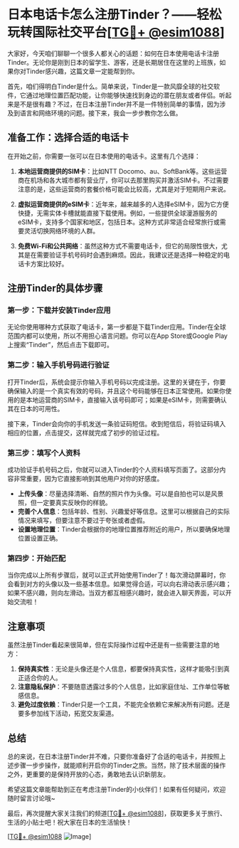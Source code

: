 # 日本电话卡怎么注册Tinder？——轻松玩转国际社交平台[[TG💪+ @esim1088](https://t.me/s/esim1088)]

大家好，今天咱们聊聊一个很多人都关心的话题：如何在日本使用电话卡注册Tinder。无论你是刚到日本的留学生、游客，还是长期居住在这里的上班族，如果你对Tinder感兴趣，这篇文章一定能帮到你。

首先，咱们得明白Tinder是什么。简单来说，Tinder是一款风靡全球的社交软件，它通过地理位置匹配功能，让你能够快速找到身边的潜在朋友或者伴侣。听起来是不是很有趣？不过，在日本注册Tinder并不是一件特别简单的事情，因为涉及到语言和网络环境的问题。接下来，我会一步步教你怎么做。

## 准备工作：选择合适的电话卡

在开始之前，你需要一张可以在日本使用的电话卡。这里有几个选择：

1. **本地运营商提供的SIM卡**：比如NTT Docomo、au、SoftBank等。这些运营商在机场和各大城市都有营业厅，你可以去那里购买并激活SIM卡。不过需要注意的是，这些运营商的套餐价格可能会比较高，尤其是对于短期用户来说。

2. **虚拟运营商提供的eSIM卡**：近年来，越来越多的人选择eSIM卡，因为它方便快捷，无需实体卡槽就能直接下载使用。例如，一些提供全球漫游服务的eSIM卡，支持多个国家和地区，包括日本。这种方式非常适合经常旅行或需要灵活切换网络环境的人群。

3. **免费Wi-Fi和公共网络**：虽然这种方式不需要电话卡，但它的局限性很大，尤其是在需要验证手机号码时会遇到麻烦。因此，我建议还是选择一种稳定的电话卡方案比较好。

## 注册Tinder的具体步骤

### 第一步：下载并安装Tinder应用

无论你使用哪种方式获取了电话卡，第一步都是下载Tinder应用。Tinder在全球范围内都可以使用，所以不用担心语言问题。你可以在App Store或Google Play上搜索“Tinder”，然后点击下载即可。

### 第二步：输入手机号码进行验证

打开Tinder后，系统会提示你输入手机号码以完成注册。这里的关键在于，你要确保输入的是一个真实有效的号码，并且这个号码能够在日本正常使用。如果你使用的是本地运营商的SIM卡，直接输入该号码即可；如果是eSIM卡，则需要确认其在日本的可用性。

接下来，Tinder会向你的手机发送一条验证码短信。收到短信后，将验证码填入相应的位置，点击提交，这样就完成了初步的验证过程。

### 第三步：填写个人资料

成功验证手机号码之后，你就可以进入Tinder的个人资料填写页面了。这部分内容非常重要，因为它直接影响到其他用户对你的好感度。

- **上传头像**：尽量选择清晰、自然的照片作为头像。可以是自拍也可以是风景照，但一定要真实反映你的样貌。
- **完善个人信息**：包括年龄、性别、兴趣爱好等信息。这里可以根据自己的实际情况来填写，但要注意不要过于夸张或者虚假。
- **设置地理位置**：Tinder会根据你的地理位置推荐附近的用户，所以要确保地理位置设置正确。

### 第四步：开始匹配

当你完成以上所有步骤后，就可以正式开始使用Tinder了！每次滑动屏幕时，你会看到对方的头像以及一些基本信息。如果觉得合适，可以向右滑动表示感兴趣；如果不感兴趣，则向左滑动。当双方都互相感兴趣时，就会进入聊天界面，可以开始交流啦！

## 注意事项

虽然注册Tinder看起来很简单，但在实际操作过程中还是有一些需要注意的地方：

1. **保持真实性**：无论是头像还是个人信息，都要保持真实性，这样才能吸引到真正适合你的人。
2. **注意隐私保护**：不要随意透露过多的个人信息，比如家庭住址、工作单位等敏感信息。
3. **避免过度依赖**：Tinder只是一个工具，不能完全依赖它来解决所有问题。还是要多参加线下活动，拓宽交友渠道。

## 总结

总的来说，在日本注册Tinder并不难，只要你准备好了合适的电话卡，并按照上述步骤一步步操作，就能顺利开启你的Tinder之旅。当然，除了技术层面的操作之外，更重要的是保持开放的心态，勇敢地去认识新朋友。

希望这篇文章能帮助到正在考虑注册Tinder的小伙伴们！如果有任何疑问，欢迎随时留言讨论哦~ 

最后，再次提醒大家关注我们的频道[[TG💪+ @esim1088](https://t.me/s/esim1088)]，获取更多关于旅行、生活的小贴士吧！祝大家在日本的生活愉快！

[[TG💪+ @esim1088](https://t.me/s/esim1088) ![Image](https://i.postimg.cc/4NQfJmqS/Snipaste-2025-05-13-00-14-12.png)]